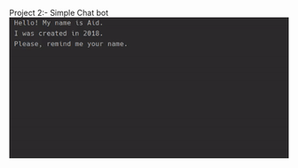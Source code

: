 


Project 2:- Simple Chat bot 
![](https://github.com/Repidex/Python/blob/main/Projects/Chat_Bot/bot.gif)
